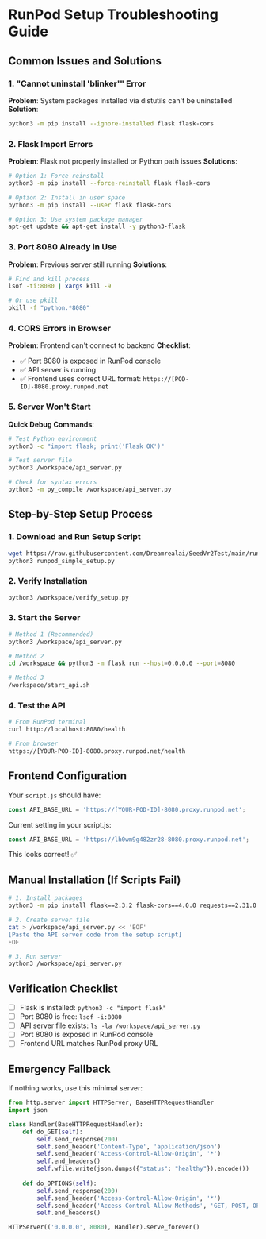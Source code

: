 # RunPod Setup Troubleshooting Guide

## Common Issues and Solutions

### 1. "Cannot uninstall 'blinker'" Error
**Problem**: System packages installed via distutils can't be uninstalled
**Solution**: 
```bash
python3 -m pip install --ignore-installed flask flask-cors
```

### 2. Flask Import Errors
**Problem**: Flask not properly installed or Python path issues
**Solutions**:
```bash
# Option 1: Force reinstall
python3 -m pip install --force-reinstall flask flask-cors

# Option 2: Install in user space
python3 -m pip install --user flask flask-cors

# Option 3: Use system package manager
apt-get update && apt-get install -y python3-flask
```

### 3. Port 8080 Already in Use
**Problem**: Previous server still running
**Solutions**:
```bash
# Find and kill process
lsof -ti:8080 | xargs kill -9

# Or use pkill
pkill -f "python.*8080"
```

### 4. CORS Errors in Browser
**Problem**: Frontend can't connect to backend
**Checklist**:
- ✅ Port 8080 is exposed in RunPod console
- ✅ API server is running
- ✅ Frontend uses correct URL format: `https://[POD-ID]-8080.proxy.runpod.net`

### 5. Server Won't Start
**Quick Debug Commands**:
```bash
# Test Python environment
python3 -c "import flask; print('Flask OK')"

# Test server file
python3 /workspace/api_server.py

# Check for syntax errors
python3 -m py_compile /workspace/api_server.py
```

## Step-by-Step Setup Process

### 1. Download and Run Setup Script
```bash
wget https://raw.githubusercontent.com/Dreamrealai/SeedVr2Test/main/runpod_simple_setup.py
python3 runpod_simple_setup.py
```

### 2. Verify Installation
```bash
python3 /workspace/verify_setup.py
```

### 3. Start the Server
```bash
# Method 1 (Recommended)
python3 /workspace/api_server.py

# Method 2
cd /workspace && python3 -m flask run --host=0.0.0.0 --port=8080

# Method 3
/workspace/start_api.sh
```

### 4. Test the API
```bash
# From RunPod terminal
curl http://localhost:8080/health

# From browser
https://[YOUR-POD-ID]-8080.proxy.runpod.net/health
```

## Frontend Configuration

Your `script.js` should have:
```javascript
const API_BASE_URL = 'https://[YOUR-POD-ID]-8080.proxy.runpod.net';
```

Current setting in your script.js:
```javascript
const API_BASE_URL = 'https://lh0wm9g482zr28-8080.proxy.runpod.net';
```

This looks correct! ✅

## Manual Installation (If Scripts Fail)

```bash
# 1. Install packages
python3 -m pip install flask==2.3.2 flask-cors==4.0.0 requests==2.31.0

# 2. Create server file
cat > /workspace/api_server.py << 'EOF'
[Paste the API server code from the setup script]
EOF

# 3. Run server
python3 /workspace/api_server.py
```

## Verification Checklist

- [ ] Flask is installed: `python3 -c "import flask"`
- [ ] Port 8080 is free: `lsof -i:8080`
- [ ] API server file exists: `ls -la /workspace/api_server.py`
- [ ] Port 8080 is exposed in RunPod console
- [ ] Frontend URL matches RunPod proxy URL

## Emergency Fallback

If nothing works, use this minimal server:
```python
from http.server import HTTPServer, BaseHTTPRequestHandler
import json

class Handler(BaseHTTPRequestHandler):
    def do_GET(self):
        self.send_response(200)
        self.send_header('Content-Type', 'application/json')
        self.send_header('Access-Control-Allow-Origin', '*')
        self.end_headers()
        self.wfile.write(json.dumps({"status": "healthy"}).encode())
    
    def do_OPTIONS(self):
        self.send_response(200)
        self.send_header('Access-Control-Allow-Origin', '*')
        self.send_header('Access-Control-Allow-Methods', 'GET, POST, OPTIONS')
        self.end_headers()

HTTPServer(('0.0.0.0', 8080), Handler).serve_forever()
```
